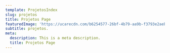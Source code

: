 ```yaml
---
template: ProjetosIndex
slug: projetos
title: Projetos Page
featuredImage: 'https://ucarecdn.com/b6254577-26bf-4b79-aa9b-f3793e2aebdc/'
subtitle: projetos.
meta:
  description: This is a meta description.
  title: Projetos Page
---
```

